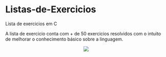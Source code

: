 # Listas-de-Exercicios
Lista de exercicios em C</br>

A lista de exercicio conta com + de 50 exercicios resolvidos com o intuito de melhorar o conhecimento básico sobre a linguagem.

<div align="center"> <image src="https://github.com/GabrielFelipeS/Algoritmo-Curso-Em-Video/assets/108304564/8b515a33-5125-407e-91bf-27765e2410d8"></div>
